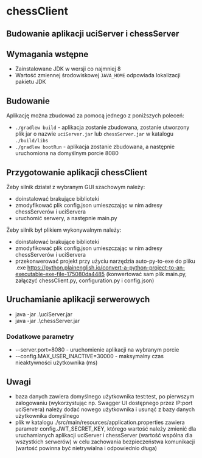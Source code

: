 # chessClient

## Budowanie aplikacji uciServer i chessServer
## Wymagania wstępne
* Zainstalowane JDK w wersji co najmniej 8
* Wartość zmiennej środowiskowej `JAVA_HOME` odpowiada lokalizacji pakietu JDK
## Budowanie
Aplikację można zbudować za pomocą jednego z poniższych poleceń:
* `./gradlew build` - aplikacja zostanie zbudowana, zostanie utworzony plik jar o nazwie `uciServer.jar` lub `chessServer.jar` w katalogu `./build/libs`
* `./gradlew bootRun` - aplikacja zostanie zbudowana, a następnie uruchomiona na domyślnym porcie 8080

## Przygotowanie aplikacji chessClient
Żeby silnik działał z wybranym GUI szachowym należy:
* doinstalować brakujące biblioteki
* zmodyfikować plik config.json umieszczając w nim adresy chessServerów i uciServera
* uruchomić serwery, a następnie main.py

Żeby silnik był plikiem wykonywalnym należy:
* doinstalować brakujące biblioteki
* zmodyfikować plik config.json umieszczając w nim adresy chessServerów i uciServera
* przekonwerować projekt przy użyciu narzędzia auto-py-to-exe do pliku .exe 
https://python.plainenglish.io/convert-a-python-project-to-an-executable-exe-file-175080da4485
(konwertować sam plik main.py, załączyć chessClient.py, configuration.py i config.json)

## Uruchamianie aplikacji serwerowych
* java -jar .\uciServer.jar
* java -jar .\chessServer.jar
### Dodatkowe parametry
* --server.port=8080 - uruchomienie aplikacji na wybranym porcie
* --config.MAX_USER_INACTIVE=30000 - maksymalny czas nieaktywności użytkownika (ms)

## Uwagi
* baza danych zawiera domyślnego użytkownika test:test, po pierwszym zalogowaniu (wykorzystując np. Swagger UI dostępnego przez IP:port uciServera) należy dodać nowego użytkownika i usunąć z bazy danych użytkownika domyślnego
* plik w katalogu ./src/main/resources/application.properties zawiera parametr config.JWT_SECRET_KEY, którego wartość należy zmienić dla uruchamianych aplikacji uciServer i chessServer (wartość wspólna dla wszystkich serwerów) w celu zachowania bezpieczeństwa komunikacji (wartość powinna być nietrywialna i odpowiednio długa)
